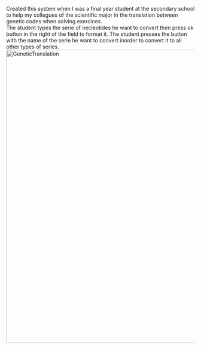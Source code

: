 Created this system when I was a final year student at the secondary school
to help my collegues of the scientific major in the translation between genetic codes when solving exercices.	
The student types the serie of necleotides he want to convert then press ok button in the right of the field to format it.
The student presses the button with the name of the serie he want to convert inorder to convert it to all other types of series.<img width="977" height="784" alt="GeneticTranslation" src="https://github.com/user-attachments/assets/30b684c5-c234-4bb3-b089-cd1b650a1f18" />

